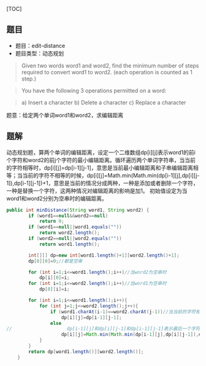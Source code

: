 [TOC]
## 题目
* 题目：edit-distance
* 题目类型：动态规划

> Given two words word1 and word2, find the minimum number of steps required to convert word1 to word2. (each operation is counted as 1 step.)

> You have the following 3 operations permitted on a word:

> a) Insert a character
b) Delete a character
c) Replace a character

题意：给定两个单词word1和word2，求编辑距离

## 题解
动态规划题，算两个单词的编辑距离，设定一个二维数组dp[i][j]表示word1的前i个字符和word2的前j个字符的最小编辑距离。循环遍历两个单词字符串，当当前的字符相等时，dp[i][j]=dp[i-1][j-1]，意思是当前最小编辑距离和子串编辑距离相等；当当前的字符不相等的时候，dp[i][j]=Math.min(Math.min(dp[i-1][j],dp[i][j-1]),dp[i-1][j-1])+1，意思是当前的情况分成两种，一种是添加或者删除一个字符，一种是替换一个字符，这两种情况对编辑距离的影响是加1。
初始值设定为当word1和word2分别为空串时的编辑距离。
``` java
public int minDistance(String word1, String word2) {
        if (word1==null&&word2==null)
            return 0;
        if (word1==null||word1.equals(""))
            return word2.length();
        if (word2==null||word2.equals(""))
            return word1.length();

        int[][] dp=new int[word1.length()+1][word2.length()+1];
        dp[0][0]=0;//都是空串

        for (int i=1;i<=word1.length();i++)//当word2为空串时
            dp[i][0]=i;
        for (int i=1;i<=word2.length();i++)//当word1为空串时
            dp[0][i]=i;

        for (int i=1;i<=word1.length();i++){
            for (int j=1;j<=word2.length();j++){
                if (word1.charAt(i-1)==word2.charAt(j-1))//当当前的字符相等的时候，那么该字符匹配上，结果为前面字符串的最小匹配
                    dp[i][j]=dp[i-1][j-1];
                else
//                    dp[i-1][j]和dp[i][j-1]和dp[i-1][j-1]表示最后一个字符不匹配的时候，或者删除或者添加或者替换，这样最后要加个1
                    dp[i][j]=Math.min(Math.min(dp[i-1][j],dp[i][j-1]),dp[i-1][j-1])+1;
            }
        }
        return dp[word1.length()][word2.length()];
    }
```

